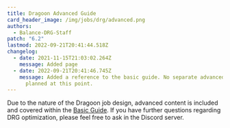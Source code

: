 ```yaml
---
title: Dragoon Advanced Guide
card_header_image: /img/jobs/drg/advanced.png
authors:
  - Balance-DRG-Staff
patch: "6.2"
lastmod: 2022-09-21T20:41:44.518Z
changelog:
  - date: 2021-11-15T21:03:02.264Z
    message: Added page
  - date: 2022-09-21T20:41:46.745Z
    message: Added a reference to the basic guide. No separate advanced guide
      planned at this point.
---
```


Due to the nature of the Dragoon job design, advanced content is included and covered within the [Basic Guide](/jobs/melee/dragoon/basic-guide/). If you have further questions regarding DRG optimization, please feel free to ask in the Discord server.
